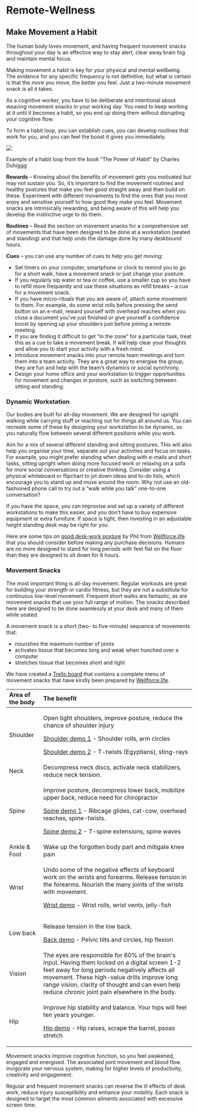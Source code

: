 # Remote-Wellness

## Make Movement a Habit 

The human body loves movement, and having frequent movement snacks throughout your day is an effective way to stay alert, clear away brain fog and maintain mental focus. 

Making movement a habit is key for your physical and mental wellbeing.  The evidence for any specific frequency is not definitive, but what is certain is that the more you move, the better you feel.  Just a two-minute movement snack is all it takes. 

As a cognitive worker, you have to be deliberate and intentional about weaving movement snacks in your working day.  You need to keep working at it until it becomes a habit, so you end up doing them without disrupting your cognitive flow. 

To form a habit loop, you can establish cues, you can develop routines that work for you, and you can feel the boost it gives you immediately.

![](https://lh5.googleusercontent.com/FIBlT4Q1Kyas6jS4io6W6_LIh7pFwJft0-b5mjpgDBCr9hdP33ULNKHCJxmBPhaY4cwHf7hjnvuKL3TjEw35CMpZeHQ9OjZh5YDTkNMBMu1J6zof6lrEhI6ECfoQ8--CpXu3szOd)

Example of a habit loop from the book “The Power of Habit” by Charles Duhiggg  


**Rewards** – Knowing about the benefits of movement gets you motivated but may not sustain you.  So, it’s important to find the movement routines and healthy postures that make you feel good straight away and then build on these.  Experiment with different movements to find the ones that you most enjoy and sensitise yourself to how good they make you feel.  Movement snacks are intrinsically rewarding, and being aware of this will help you develop the instinctive urge to do them. 

**Routines** – Read the section on movement snacks for a comprehensive set of movements that have been designed to be done at a workstation \(seated and standing\) and that help undo the damage done by many deskbound hours. 

**Cues** – you can use any number of cues to help you get moving:  

* Set timers on your computer, smartphone or clock to remind you to go for a short walk, have a movement snack or just change your posture.
* If you regularly sip water or tea or coffee, use a smaller cup so you have to refill more frequently and use these situations as refill breaks – a cue for a movement snack. 
* If you have micro-rituals that you are aware of, attach some movement to them.  For example, do some wrist rolls before pressing the send button on an e-mail, reward yourself with overhead reaches when you close a document you’ve just finished or give yourself a confidence boost by opening up your shoulders just before joining a remote meeting.  
* If you are finding it difficult to get “in the zone” for a particular task, treat this as a cue to take a movement break.  It will help clear your thoughts and allow you to start your activity with a fresh mind. 
* Introduce movement snacks into your remote team meetings and turn them into a team activity.  They are a great way to energise the group; they are fun and help with the team’s dynamics or social synchrony. 
* Design your home office and your workstation to trigger opportunities for movement and changes in posture, such as switching between sitting and standing. 

### Dynamic Workstation 

Our bodies are built for all-day movement.  We are designed for upright walking while carrying stuff or reaching out for things all around us.  You can recreate some of these by designing your workstation to be dynamic, so you naturally flow between several different positions while you work. 

Aim for a mix of several different standing and sitting postures.  This will also help you organise your time, separate out your activities and focus on tasks.  For example, you might prefer standing when dealing with e-mails and short tasks, sitting upright when doing more focused work or relaxing on a sofa for more social conversations or creative thinking.    Consider using a physical whiteboard or flipchart to jot down ideas and to-do lists, which encourage you to stand up and move around the room.  Why not use an old-fashioned phone call to try out a “walk while you talk” one-to-one conversation?  

If you have the space, you can improvise and set up a variety of different workstations to make this easier, and you don’t have to buy expensive equipment or extra furniture.  If space is tight, then investing in an adjustable height standing desk may be right for you. 

Here are some tips on [good desk-work posture](https://youtu.be/dyxeM_7WAoc) by Phil from [Wellforce.life](http://www.wellforce.life/) that you should consider before making any purchase decisions.  Humans are no more designed to stand for long periods with feet flat on the floor than they are designed to sit down for 8 hours. 

### Movement Snacks 

The most important thing is all-day movement.  Regular workouts are great for building your strength or cardio fitness, but they are not a substitute for continuous low-level movement.  Frequent short walks are fantastic, as are movement snacks that use your full range of motion.  The snacks described here are designed to be done seamlessly at your desk and many of them while seated.

A movement snack is a short \(two- to five-minute\) sequence of movements that:

* nourishes the maximum number of joints
* activates tissue that becomes long and weak when hunched over a computer
* stretches tissue that becomes short and tight

We have created a [Trello board](https://trello.com/b/x4TnavzX/movement-snacks) that contains a complete menu of movement snacks that have kindly been prepared by [Wellforce.life](http://www.wellforce.life/).

<table>
  <thead>
    <tr>
      <th style="text-align:left"><b>Area of the body</b>
      </th>
      <th style="text-align:left"><b>The benefit</b>
      </th>
    </tr>
  </thead>
  <tbody>
    <tr>
      <td style="text-align:left">Shoulder</td>
      <td style="text-align:left">
        <p>Open tight shoulders, improve posture, reduce the chance of shoulder injury
          <br
          />
        </p>
        <p><a href="https://www.youtube.com/watch?v=DwuU2laGkcw&amp;feature=youtu.be">Shoulder demo 1</a> -
          Shoulder rolls, arm circles
          <br />
        </p>
        <p><a href="https://www.youtube.com/watch?v=kCywIkONjjc&amp;feature=youtu.be">Shoulder demo 2</a> -
          T-twists (Egyptians), sting-rays
          <br />
        </p>
      </td>
    </tr>
    <tr>
      <td style="text-align:left">Neck</td>
      <td style="text-align:left">Decompress neck discs, activate neck stabilizers, reduce neck tension.
        <br
        />
      </td>
    </tr>
    <tr>
      <td style="text-align:left">Spine</td>
      <td style="text-align:left">
        <p>Improve posture, decompress lower back, mobilize upper back, reduce need
          for chiropractor
          <br />
        </p>
        <p><a href="https://youtu.be/fNfzLoKKOZ0">Spine demo 1</a> - Ribcage glides,
          cat-cow, overhead reaches, spine-twists.
          <br />
        </p>
        <p><a href="https://youtu.be/BxZjYFYekaU">Spine demo 2</a> - T-spine extensions,
          spine waves</p>
      </td>
    </tr>
    <tr>
      <td style="text-align:left">Ankle &amp; Foot</td>
      <td style="text-align:left">Wake up the forgotten body part and mitigate knee pain</td>
    </tr>
    <tr>
      <td style="text-align:left">Wrist</td>
      <td style="text-align:left">
        <p>Undo some of the negative effects of keyboard work on the wrists and forearms.
          Release tension in the forearms. Nourish the many joints of the wrists
          with movement.
          <br />
        </p>
        <p><a href="https://www.youtube.com/watch?v=_zqr7ot7Xcc&amp;feature=youtu.be">Wrist demo</a> -
          Wrist rolls, wrist vents, jelly-fish</p>
      </td>
    </tr>
    <tr>
      <td style="text-align:left">Low back</td>
      <td style="text-align:left">
        <p>Release tension in the low back.
          <br />
        </p>
        <p><a href="https://www.youtube.com/watch?v=s64xK9gBhnk&amp;feature=youtu.be">Back demo</a> -
          Pelvic tilts and circles, hip flexion</p>
      </td>
    </tr>
    <tr>
      <td style="text-align:left">Vision</td>
      <td style="text-align:left">The eyes are responsible for 60% of the brain&apos;s input. Having them
        locked on a digital screen 1-2 feet away for long periods negatively affects
        all movement. These high-value drills improve long range vision, clarity
        of thought and can even help reduce chronic joint pain elsewhere in the
        body.</td>
    </tr>
    <tr>
      <td style="text-align:left">Hip</td>
      <td style="text-align:left">
        <p>Improve hip stability and balance. Your hips will feel ten years younger.
          <br
          />
        </p>
        <p><a href="https://www.youtube.com/watch?v=1jtiUG1ljqE&amp;feature=youtu.be">Hip demo</a> -
          Hip raises, scrape the barrel, psoas stretch</p>
      </td>
    </tr>
  </tbody>
</table>

Movement snacks improve cognitive function, so you feel awakened, engaged and energised.  The associated joint movement and blood flow invigorate your nervous system, making for higher levels of productivity, creativity and engagement.

Regular and frequent movement snacks can reverse the ill effects of desk work, reduce injury susceptibility and enhance your mobility.  Each snack is designed to target the most common ailments associated with excessive screen time. 

